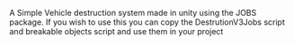 A Simple Vehicle destruction system made in unity using the JOBS package.
If you wish to use this you can copy the DestrutionV3Jobs script and breakable objects script and use them in your project
